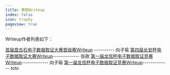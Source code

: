 ```yaml
---
title: 赛题Writeup
index: false
icon: trophy
pageview: true
---
```


Writeup作者列表如下：

[首届盘古石电子数据取证大赛晋级赛Writeup](2023pgs.md) ---------- 向子瑜
[第四届长安杯电子数据取证大赛Writeup](2022changancup.md)------------- 张政
[第一届龙信杯电子数据取证竞赛Writeup](https://mp.weixin.qq.com/s/C9qIR9Em73kVm6b6WCXKpw)------------- 向子瑜
[第一届龙信杯电子数据取证竞赛Writeup](http://t.csdnimg.cn/lSugj)------------- toto
